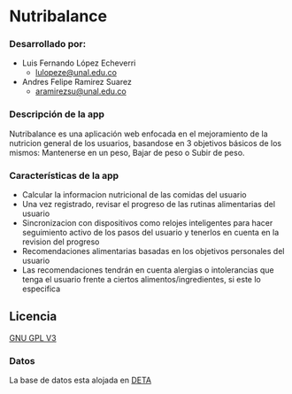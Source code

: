 
# Nutribalance
### Desarrollado por:
- Luis Fernando López Echeverri
    - lulopeze@unal.edu.co
- Andres Felipe Ramirez Suarez
    - aramirezsu@unal.edu.co

### Descripción de la app
Nutribalance es una aplicación web enfocada en el mejoramiento de la nutricion general de los usuarios, basandose en 3 objetivos básicos de los mismos: Mantenerse en un peso, Bajar de peso o Subir de peso.

### Características de la app
- Calcular la informacion nutricional de las comidas del usuario
- Una vez registrado, revisar el progreso de las rutinas alimentarias del usuario
- Sincronizacion con dispositivos como relojes inteligentes para hacer seguimiento activo de los pasos del usuario y tenerlos en cuenta en la revision del progreso
- Recomendaciones alimentarias basadas en los objetivos personales del usuario
- Las recomendaciones tendrán en cuenta alergias o intolerancias que tenga el usuario frente a ciertos alimentos/ingredientes, si este lo especifica
## Licencia

[GNU GPL V3](https://www.gnu.org/licenses/gpl-3.0.html)

### Datos
La base de datos esta alojada en [DETA](deta.sh)

